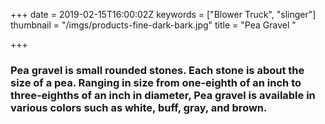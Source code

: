 +++
date = 2019-02-15T16:00:02Z
keywords = ["Blower Truck", "slinger"]
thumbnail = "/imgs/products-fine-dark-bark.jpg"
title = "Pea Gravel "

+++
### **Pea gravel** is small rounded stones. Each stone is about the size of a pea. Ranging in size from one-eighth of an inch to three-eighths of an inch in diameter, Pea gravel is available in various colors such as white, buff, gray, and brown.